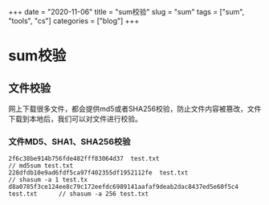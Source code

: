 +++ 
date = "2020-11-06"
title = "sum校验"
slug = "sum" 
tags = ["sum", "tools", "cs"]
categories = ["blog"]
+++


# sum校验

## 文件校验
网上下载很多文件，都会提供md5或者SHA256校验，防止文件内容被篡改，文件下载到本地后，我们可以对文件进行校验。

### 文件MD5、SHA1、SHA256校验
```
2f6c38be914b756fde482fff83064d37  test.txt                                      // md5sum test.txt
228dfdb10e9ad6fdf5ca97f402355df1952112fe  test.txt                              // shasum -a 1 test.tx
d8a0785f3ce124ee8c79c172eefdc6989141aafaf9deab2dac8437ed5e60f5c4  test.txt      // shasum -a 256 test.txt
```

